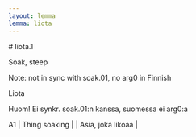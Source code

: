 ```yaml
---
layout: lemma
lemma: liota
---
```


<div class="sense">
# <span class="sensename">liota.1</span>

<span class="description">Soak, steep</span>

Note: not in sync with soak.01, no arg0 in Finnish

<span class="description">Liota</span>

Huom! Ei synkr. soak.01:n kanssa, suomessa ei arg0:a

A1 | Thing soaking |   | Asia, joka likoaa |  

</div>

